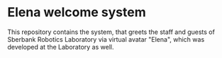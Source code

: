 # Elena welcome system
This repository contains the system, that greets the staff and guests of Sberbank Robotics Laboratory via virtual avatar "Elena", which was developed at the Laboratory as well.
